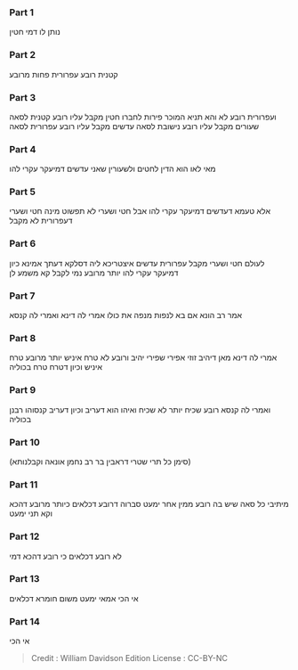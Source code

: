 
### Part 1
נותן לו דמי חטין

### Part 2
קטנית רובע עפרורית פחות מרובע

### Part 3
ועפרורית רובע לא והא תניא המוכר פירות לחברו חטין מקבל עליו רובע קטנית לסאה שעורים מקבל עליו רובע נישובת לסאה עדשים מקבל עליו רובע עפרורית לסאה

### Part 4
מאי לאו הוא הדין לחטים ולשעורין שאני עדשים דמיעקר עקרי להו

### Part 5
אלא טעמא דעדשים דמיעקר עקרי להו אבל חטי ושערי לא תפשוט מינה חטי ושערי דעפרורית לא מקבל

### Part 6
לעולם חטי ושערי מקבל עפרורית עדשים איצטריכא ליה דסלקא דעתך אמינא כיון דמיעקר עקרי להו יותר מרובע נמי לקבל קא משמע לן

### Part 7
אמר רב הונא אם בא לנפות מנפה את כולו אמרי לה דינא ואמרי לה קנסא

### Part 8
אמרי לה דינא מאן דיהיב זוזי אפירי שפירי יהיב ורובע לא טרח איניש יותר מרובע טרח איניש וכיון דטרח טרח בכוליה

### Part 9
ואמרי לה קנסא רובע שכיח יותר לא שכיח ואיהו הוא דעריב וכיון דעריב קנסוהו רבנן בכוליה

### Part 10
(סימן כל תרי שטרי דראבין בר רב נחמן אונאה וקבלנותא)

### Part 11
מיתיבי כל סאה שיש בה רובע ממין אחר ימעט סברוה דרובע דכלאים כיותר מרובע דהכא וקא תני ימעט

### Part 12
לא רובע דכלאים כי רובע דהכא דמי

### Part 13
אי הכי אמאי ימעט משום חומרא דכלאים

### Part 14
אי הכי

>Credit : William Davidson Edition
>License : CC-BY-NC